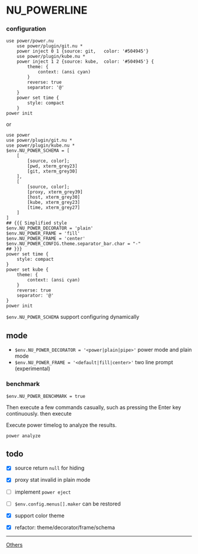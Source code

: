 # NU_POWERLINE

### configuration
```
use power/power.nu
    use power/plugin/git.nu *
    power inject 0 1 {source: git,   color: '#504945'}
    use power/plugin/kube.nu *
    power inject 1 2 {source: kube,  color: '#504945'} {
        theme: {
            context: (ansi cyan)
        }
        reverse: true
        separator: '@'
    }
    power set time {
        style: compact
    }
power init
```
or
```
use power
use power/plugin/git.nu *
use power/plugin/kube.nu *
$env.NU_POWER_SCHEMA = [
    [
        [source, color];
        [pwd, xterm_grey23]
        [git, xterm_grey30]
    ],
    [
        [source, color];
        [proxy, xterm_grey39]
        [host, xterm_grey30]
        [kube, xterm_grey23]
        [time, xterm_grey27]
    ]
]
## {{{ Simplified style
$env.NU_POWER_DECORATOR = 'plain'
$env.NU_POWER_FRAME = 'fill'
$env.NU_POWER_FRAME = 'center'
$env.NU_POWER_CONFIG.theme.separator_bar.char = "-"
## }}}
power set time {
    style: compact
}
power set kube {
    theme: {
        context: (ansi cyan)
    }
    reverse: true
    separator: '@'
}
power init
```
`$env.NU_POWER_SCHEMA` support configuring dynamically

## mode
- `$env.NU_POWER_DECORATOR = '<power|plain|pipe>'` power mode and plain mode
- `$env.NU_POWER_FRAME = '<default|fill|center>'` two line prompt (experimental)

### benchmark
```
$env.NU_POWER_BENCHMARK = true
```
Then execute a few commands casually, such as pressing the Enter key continuously.
then execute

Execute power timelog to analyze the results.
```
power analyze
```

## todo
- [x] source return `null` for hiding
- [x] proxy stat invalid in plain mode
- [ ] implement `power eject`
- [ ] `$env.config.menus[].maker` can be restored
- [x] support color theme
- [x] refactor: theme/decorator/frame/schema


---
[Others](https://github.com/fj0r/nushell/blob/main/README.md)
